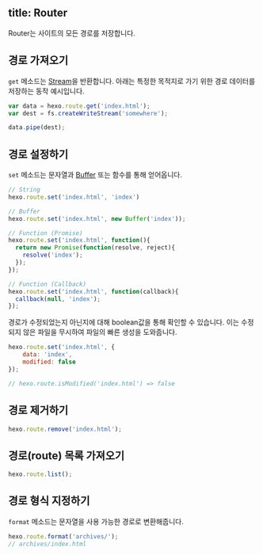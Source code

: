 title: Router
---
Router는 사이트의 모든 경로를 저장합니다.

## 경로 가져오기

`get` 메소드는 [Stream]을 반환합니다. 아래는 특정한 목적지로 가기 위한 경로 데이터를 저장하는 동작 예시입니다.

``` js
var data = hexo.route.get('index.html');
var dest = fs.createWriteStream('somewhere');

data.pipe(dest);
```

## 경로 설정하기

`set` 메소드는 문자열과 [Buffer] 또는 함수를 통해 얻어옵니다.

``` js
// String
hexo.route.set('index.html', 'index')

// Buffer
hexo.route.set('index.html', new Buffer('index'));

// Function (Promise)
hexo.route.set('index.html', function(){
  return new Promise(function(resolve, reject){
    resolve('index');
  });
});

// Function (Callback)
hexo.route.set('index.html', function(callback){
  callback(null, 'index');
});
```

경로가 수정되었는지 아닌지에 대해 boolean값을 통해 확인할 수 있습니다. 이는 수정되지 않은 파일을 무시하여 파일의 빠른 생성을 도와줍니다.

``` js
hexo.route.set('index.html', {
    data: 'index',
    modified: false
});

// hexo.route.isModified('index.html') => false
```

## 경로 제거하기

``` js
hexo.route.remove('index.html');
```

## 경로(route) 목록 가져오기

``` js
hexo.route.list();
```

## 경로 형식 지정하기

`format` 메소드는 문자열을 사용 가능한 경로로 변환해줍니다.

``` js
hexo.route.format('archives/');
// archives/index.html
```

[Stream]: http://nodejs.org/api/stream.html
[Buffer]: http://nodejs.org/api/buffer.html
